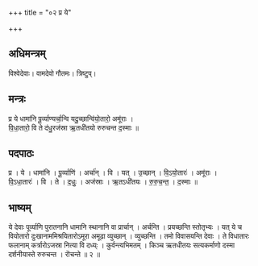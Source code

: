 +++
title = "०२ प्र ये"

+++
## अधिमन्त्रम्
विश्वेदेवाः। वामदेवो गौतमः। त्रिष्टुप्।

## मन्त्रः
प्र ये धामा॑नि पू॒र्व्याण्यर्चा॒न्वि यदु॒च्छान्वि॑यो॒तारो॒ अमू॑राः ।  
वि॒धा॒तारो॒ वि ते द॑धु॒रज॑स्रा ऋ॒तधी॑तयो रुरुचन्त द॒स्माः ॥

## पदपाठः
प्र । ये । धामा॑नि । पू॒र्व्याणि॑ । अर्चा॑न् । वि । यत् । उ॒च्छान् । वि॒ऽयो॒तारः॑ । अमू॑राः ।  
वि॒ऽधा॒तारः॑ । वि । ते । द॒धुः॒ । अज॑स्राः । ऋ॒तऽधी॑तयः । रु॒रु॒च॒न्त॒ । द॒स्माः ॥

## भाष्यम्
ये देवाः पूर्व्याणि पुरातनानि धामानि स्थानानि वा प्रार्चान् । अर्चन्ति । प्रयच्छन्ति स्तोतृभ्यः । यत् ये च वियोतारो दुःखानाममिश्रयितारोऽमूरा अमूढा व्युच्छान् । व्युच्छन्ति । तमो विवासयन्ति देवाः । ते विधातारः फलानाम् कर्त्रारोऽजस्रा नित्या वि दध्य्ः । कुर्वन्त्यभिमतम् । किञ्च ऋतधीतयः सत्यकर्माणो दस्मा दर्शनीयास्ते रुरुचन्त । रॊचन्ते ॥ २ ॥